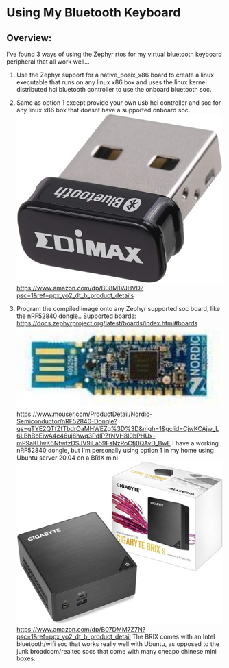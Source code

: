 # Using My Bluetooth Keyboard
## Overview:

I've found 3 ways of using the Zephyr rtos for my virtual bluetooth keyboard peripheral that all work well...

1. Use the Zephyr support for a native_posix_x86 board to create a linux executable that runs on any linux x86 box and uses the linux kernel distributed hci bluetooth controller to use the onboard bluetooth soc.

2. Same as option 1 except provide your own usb hci controller and soc for any linux x86 box that doesnt have a supported onboard soc. <img src="./images/1.2.jpg" width="480px" height="auto"> https://www.amazon.com/dp/B08M1VJHVD?psc=1&ref=ppx_yo2_dt_b_product_details

3. Program the compiled image onto any Zephyr supported soc board, like the nRF52840 dongle.. Supported boards: https://docs.zephyrproject.org/latest/boards/index.html#boards  
<img src="./images/1.1.jpg" width="480px" height="auto"> https://www.mouser.com/ProductDetail/Nordic-Semiconductor/nRF52840-Dongle?qs=gTYE2QTfZfTbdrOaMHWEZg%3D%3D&mgh=1&gclid=CjwKCAjw_L6LBhBbEiwA4c46uj8hwq3PdIPZfNVH8l0bPHUx-mP9aKUwK6NtwtzDSJV9iLa59FsNzRoCfj0QAvD_BwE 
I have a working nRF52840 dongle, but I'm personally using option 1 in my home using Ubuntu server 20.04 on a BRIX mini <img src="./images/1.3.jpg" width="480px" height="auto"> https://www.amazon.com/dp/B07DMM7Z7N?psc=1&ref=ppx_yo2_dt_b_product_detail The BRIX comes with an Intel bluetooth/wifi soc that works really well with Ubuntu, as opposed to the junk broadcom/realtec socs that come with many cheapo chinese mini boxes.
